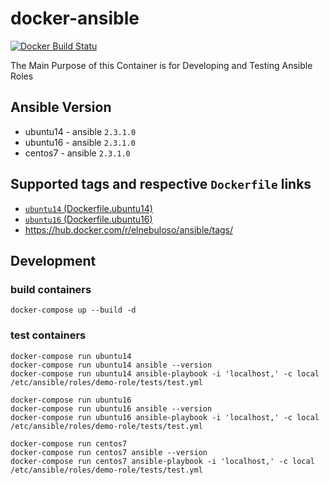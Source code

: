 # docker-ansible

[![Docker Build Statu](https://img.shields.io/docker/build/elnebuloso/ansible.svg)](https://hub.docker.com/r/elnebuloso/ansible/builds/)

The Main Purpose of this Container is for Developing and Testing Ansible Roles

## Ansible Version

- ubuntu14 - ansible `2.3.1.0`
- ubuntu16 - ansible `2.3.1.0`
- centos7 - ansible `2.3.1.0`

## Supported tags and respective `Dockerfile` links

- [`ubuntu14` (Dockerfile.ubuntu14)](https://github.com/elnebuloso/docker-ansible/blob/master/Dockerfile.ubuntu14)
- [`ubuntu16` (Dockerfile.ubuntu16)](https://github.com/elnebuloso/docker-ansible/blob/master/Dockerfile.ubuntu16)
- https://hub.docker.com/r/elnebuloso/ansible/tags/

## Development

### build containers

```text
docker-compose up --build -d
```

### test containers

```text
docker-compose run ubuntu14
docker-compose run ubuntu14 ansible --version
docker-compose run ubuntu14 ansible-playbook -i 'localhost,' -c local /etc/ansible/roles/demo-role/tests/test.yml
```

```text
docker-compose run ubuntu16
docker-compose run ubuntu16 ansible --version
docker-compose run ubuntu16 ansible-playbook -i 'localhost,' -c local /etc/ansible/roles/demo-role/tests/test.yml
```

```text
docker-compose run centos7
docker-compose run centos7 ansible --version
docker-compose run centos7 ansible-playbook -i 'localhost,' -c local /etc/ansible/roles/demo-role/tests/test.yml
```